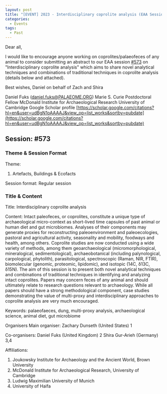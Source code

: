```yaml
---
layout: post
title: "[EVENT] 2023 - Interdisciplinary coprolite analysis (EAA Session)"
categories:
  - Events
tags:
  - Past
---
```



Dear all,

I would like to encourage anyone working on coprolites/palaeofeces of any
animal to consider submitting an abstract to our EAA session [#573](https://submissions.e-a-a.org/eaa2023/) on "Interdisciplinary coprolite
analysis" which aims to share novel analytical techniques and combinations
of traditional techniques in coprolite analysis (details below and
attached).

Best wishes,
Daniel on behalf of Zach and Shira

Daniel Fuks ([daniel.fuks@PALAEOME.ORG](mailto:daniel.fuks@PALAEOME.ORG))
Marie S. Curie Postdoctoral Fellow
McDonald Institute for Archaeological Research
University of Cambridge
Google Scholar profile
[https://scholar.google.com/citations?hl=en&user=udBgN1oAAAAJ&view_op=list_works&sortby=pubdate](https://scholar.google.com/citations?hl=en&user=udBgN1oAAAAJ&view_op=list_works&sortby=pubdate)

## Session: #573

### Theme & Session Format

Theme:
1. Artefacts, Buildings & Ecofacts

Session format: Regular session

### Title & Content

Title:
Interdisciplinary coprolite analysis

Content:
Intact paleofeces, or coprolites, constitute a unique type of
archaeological micro-context as short-lived time capsules of past animal or
human diet and gut microbiomes. Analyses of their components may generate
proxies for reconstructing paleoenvironment and paleoecologies, pastoral
and agricultural activity, seasonality and mobility, foodways and health,
among others. Coprolite studies are now conducted using a wide variety of
methods, among them geoarchaeological (micromorphological, mineralogical,
sedimentological), archaeobotanical (including palynological, carpological,
phytolith), parasitological, spectroscopic (Raman, NIR, FTIR), biomolecular
(genomic, proteomic, lipidomic), and isotopic (14C, δ13C, δ15N). The aim of
this session is to present both novel analytical techniques and
combinations of traditional techniques in identifying and analyzing intact
coprolites. Papers may concern feces of any animal and should ultimately
relate to research questions relevant to archaeology. While all papers
should have a strong methodological component, case studies demonstrating
the value of multi-proxy and interdisciplinary approaches to coprolite
analysis are very much encouraged.

Keywords:
palaeofaeces, dung, multi-proxy analysis, archaeological science, animal
diet, gut microbiome

Organisers
Main organiser:
Zachary Dunseth (United States) 1

Co-organisers:
Daniel Fuks (United Kingdom) 2
Shira Gur-Arieh (Germany) 3,4

Affiliations:
1. Joukowsky Institute for Archaeology and the Ancient World, Brown
University
2. McDonald Institute for Archaeological Research, University of Cambridge
3. Ludwig Maximilian University of Munich
4. University of Haifa
